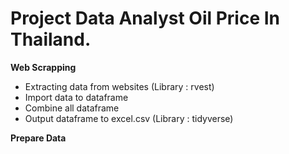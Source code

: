 # **Project Data Analyst Oil Price In Thailand.** 
**Web Scrapping**
- Extracting data from websites (Library : rvest)
- Import data to dataframe 
- Combine all dataframe 
- Output dataframe to excel.csv (Library : tidyverse)

**Prepare Data** 

